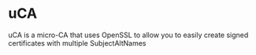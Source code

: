 # uCA
uCA is a micro-CA that uses OpenSSL to allow you to easily create signed certificates with multiple SubjectAltNames
